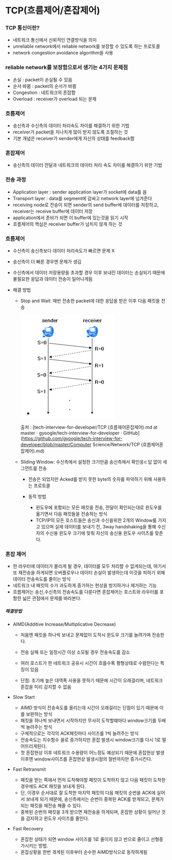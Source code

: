# TCP(흐름제어/혼잡제어)



### TCP 통신이란?

* 네트워크 통신에서 신뢰적인 연결방식을 의미
* unreliable network에서 reliable network를 보장할 수 있도록 하는 프로토콜
* network congestion avoidance algorithm을 사용



### reliable network를 보장함으로서 생기는 4가지 문제점

* 손실 : packet이 손실될 수 있음
* 순서 바뀜 : packet의 순서가 바뀜
* Congestion : 네트워크의 혼잡함
* Overload : receiver가 overload 되는 문제



### 흐름제어

* 송신측과 수신측의 데이터 처리속도 차이를 해결하기 위한 기법
* receiver가 packet을 지나치게 많이 받지 않도록 조절하는 것
* 기본 개념은 receiver가 sender에게 자신의 상태를 feedback함



### 혼잡제어

* 송신측의 데이터 전달과 네트워크의 데이터 처리 속도 차이를 해결하기 위한 기법



### 전송 과정

* Application layer : sender application layer가 socket에 data를 씀
* Transport layer : data를 segment에 감싸고 network layer에 넘겨준다
* receiving node로 전송이 되면 sender의 send buffer에 데이터를 저장하고, receiver는 receive buffer에 데이터 저장
* application에서 준비가 되면 이 buffer에 있는것을 읽기 시작
* 흐름제어의 핵심은 receiver buffer가 넘치지 않게 하는 것



### 흐름제어

* 수신측이 송신측보다 데이터 처리속도가 빠르면 문제 X

* 송신측이 더 빠른 경우엔 문제가 생김

* 수신측에서 데이터 저장용량을 초과할 경우 이후 보내진 데이터는 손실되기 때문에 불필요한 응답과 데이터 전송이 일어나게됨

* 해결 방법

  * Stop and Wait: 매번 전송한 packet에 대한 응답을 받은 이후 다음 패킷을 전송

    ![image-20210918090024149](TCP_yoonseok.assets/image-20210918090024149.png)

    출처 : [tech-interview-for-developer/TCP (흐름제어혼잡제어).md at master · gyoogle/tech-interview-for-developer · GitHub](https://github.com/gyoogle/tech-interview-for-developer/blob/master/Computer Science/Network/TCP (흐름제어혼잡제어).md)

  * Sliding Window: 수신측에서 설정한 크기만큼 송신측에서 확인응ㄷ답 없이 세그먼트를 전송

    * 전송은 되었지만 Acked를 받지 못한 byte의 숫자를 파악하기 위해 사용하는 프로토콜

    * 동작 방법
      * 윈도우에 포함되는 모든 패킷을 전송, 전달이 확인되는대로 윈도우를 옮기면서 다음 패킷들을 전송하는 방식
      * TCP/IP의 모든 호스트들은 송신과 수신을위한 2개의 Window를 가지고 있으며 실제 데이터를 보내기 전, 3way handshaking을 통해 수신자의 수신용 윈도우 크기에 맞춰 자신의 송신용 윈도우 사이즈를 맞춘다.



### 혼잡 제어

* 한 라우터에 데이터가 몰리게 될 경우, 데이터를 모두 처리할 수 없게되는데, 여기서 또 재전송을 하게되면 오버플로우나 데이터 손실이 발생하는데 이것을 피하기 위해 데이터 전송속도를 줄이는 방식
* 네트워크 내 패킷의 수가 과도하게 증가하는 현상을 방지하거나 제거하는 기능
* 흐름제어는 송신,수신측의 전송속도를 다룬다면 혼잡제어는 호스트와 라우터를 포함한 넓은 관점에서 문제를 바라본다.



##### 해결방법

* AIMD(Additive Increase/Multiplicative Decrease)

  * 처음엔 패킷을 하나씩 보내고 문제없이 도착시 윈도우 크기를 늘려가며 전송한다.	

  * 전송 실패 또는 일정시간 이상 소모될 경우 전송속도를 감소
  * 여러 호스트가 한 네트워크 공유시 시간이 흐를수록 평형상태로 수렴한다는 특징이 있음
  * 단점: 초기에 높은 대역폭 사용을 못하기 때문에 시간이 오래걸리며, 네트워크 혼잡을 미리 감지할 수 없음

* Slow Start

  * AIMD 방식이 전송속도를 올리는데 시간이 오래걸리는 단점이 있기 때문에 이를 보완하는 방식
  * 패킷을 하나씩 보내면서 시작하지만 무사히 도착할떄마다 window크기를 두배씩 늘려주는 방식
  * 구체적으로는 각각의 ACK패킷마다 사이즈를 1씩 늘려주는 방식
  * 전송속도는 지수함수 꼴로 증가하지만 혼잡 발생시 window크기를 다시 1로 떨어뜨리게된다.
  * 첫 혼잡현상 이후 네트워크 수용량이 어느정도 예상되기 때문에 혼잡현상 발생 이후엔 window사이즈를 혼잡현상 발생시점의 절반까지만 증가시킨다.

* Fast Retransmit

  * 패킷을 받는 쪽에서 먼저 도착해야할 패킷이 도착하지 않고 다음 패킷이 도착한 경우에도 ACK 패킷을 보내게 된다.
  * 단, 이경우 순서대로 잘 도착한 마지막 패킷의 다음 패킷의 순번을 ACK에 실어서 보내게 되기 때문에, 송신측에서는 순번이 중복된 ACK를 받게되고, 문제가되는 패킷을 재전송 해줄 수 있다.
  * 중복된 순번의 패킷을 3개 받으면 재전송을 하게되며, 혼잡한 상황이 일어난 것을 감지하고 윈도우 사이즈를 줄인다.

* Fast Recovery

  * 혼잡한 상태가 되면 window 사이즈를 1로 줄이지 않고 반으로 줄이고 선형증가시키는 방법.
  * 혼잡상황을 한번 겪게된 이후부터 순수한 AIMD방식으로 동작하게됨





